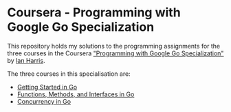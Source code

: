 # Coursera - Programming with Google Go Specialization

This repository holds my solutions to the programming assignments for the three courses in the Coursera ["Programming with Google Go Specialization"](https://www.coursera.org/specializations/google-golang) by [Ian Harris](https://www.coursera.org/specializations/google-golang#instructors). 

The three courses in this specialisation are:

- [Getting Started in Go](https://www.coursera.org/learn/golang-getting-started/home/welcome)
- [Functions, Methods, and Interfaces in Go](https://www.coursera.org/learn/golang-functions-methods/home/welcome)
- [Concurrency in Go](https://www.coursera.org/learn/golang-concurrency/home/welcome)
